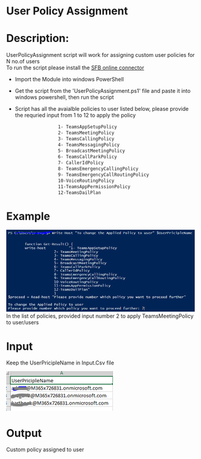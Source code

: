 # User Policy Assignment
# Description:
UserPolicyAssignment script will work for assigning custom user policies for N no.of users\
To run the script please install the [SFB online connector](https://www.microsoft.com/en-us/download/details.aspx?id=39366)
- Import the Module into windows PowerShell 
- Get the script from the 'UserPolicyAssignment.ps1' file and paste it into windows powershell, then run the script
- Script has all the avaialble policies to user listed below, please provide the requried input from 1 to 12 to apply the policy

                      1- TeamsAppSetupPolicy 
                      2- TeamsMeetingPolicy 
                      3- TeamsCallingPolicy
                      4- TeamsMessagingPolicy 
                      5- BroadcastMeetingPolicy
                      6- TeamsCallParkPolicy
                      7- CallerIdPolicy 
                      8- TeamsEmergencyCallingPolicy 
                      9- TeamsEmergencyCallRoutingPolicy
                      10-VoiceRoutingPolicy 
                      11-TeamsAppPermissionPolicy 
                      12-TeamsDailPlan

# Example
![User Policy](https://github.com/SwathiGugulot/Sample/blob/master/userpolisyAssignimage.PNG) \
In the list of policies, provided input number 2 to apply TeamsMeetingPolicy to user/users
# Input 
 Keep the UserPricipleName in Input.Csv file
 
 ![Example](https://github.com/Geetha63/MS-Teams-Scripts/blob/master/Images/Userpolicyassignment.PNG)
 
# Output
Custom policy assigned to user
